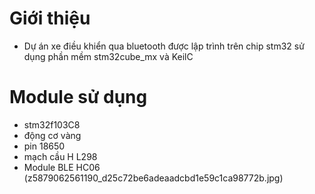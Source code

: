 # Giới thiệu
- Dự án xe điều khiển qua bluetooth được lập trình trên chip stm32 sử dụng phần mềm stm32cube_mx và KeilC
# Module sử dụng
- stm32f103C8
- động cơ vàng
- pin 18650
- mạch cầu H L298
- Module BLE HC06
  (z5879062561190_d25c72be6adeaadcbd1e59c1ca98772b.jpg)
